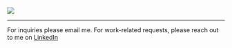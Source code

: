<a href="https://github.com/kolton-musgrove">
  <img align="center" src="https://github-readme-stats.vercel.app/api/top-langs/?username=kolton-musgrove&layout=compact" />
</a>

<hr />

For inquiries please email me.
For work-related requests, please reach out to me on [LinkedIn](https://www.linkedin.com/in/koltonmusgrove/)
